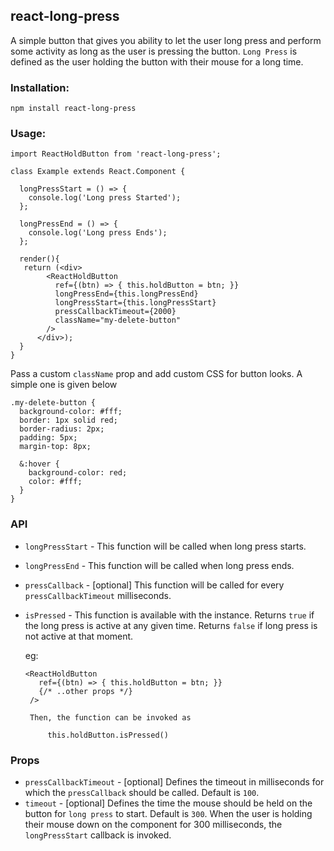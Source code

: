 ## react-long-press
A simple button that gives you ability to let the user long press and perform some activity as long as the user is pressing the button. `Long Press` is defined as the user holding the button with their mouse for a long time.

### Installation:

    npm install react-long-press

    
### Usage:

    import ReactHoldButton from 'react-long-press';

    class Example extends React.Component {
    
      longPressStart = () => {
        console.log('Long press Started');
      };
      
      longPressEnd = () => {
        console.log('Long press Ends');
      };
      
      render(){
       return (<div>
            <ReactHoldButton
              ref={(btn) => { this.holdButton = btn; }}
              longPressEnd={this.longPressEnd}
              longPressStart={this.longPressStart}
              pressCallbackTimeout={2000}
              className="my-delete-button"
            />
          </div>);
      }
    }

Pass a custom `className` prop and add custom CSS for button looks. A simple one is given below

    .my-delete-button {
      background-color: #fff;
      border: 1px solid red;
      border-radius: 2px;
      padding: 5px;
      margin-top: 8px;

      &:hover {
        background-color: red;
        color: #fff;
      }
    }
    

### API

 - `longPressStart` - This function will be called when long press starts.
 - `longPressEnd` - This function will be called when long press ends.
 - `pressCallback` - [optional] This function will be called for every `pressCallbackTimeout` milliseconds.
-  `isPressed` - This function is available with the instance. Returns `true` if the long press is active at any given time. Returns `false` if long press is not active at that moment.
    
    eg:  

       <ReactHoldButton
          ref={(btn) => { this.holdButton = btn; }}
          {/* ..other props */}
        />

        Then, the function can be invoked as 

            this.holdButton.isPressed()

### Props 

- `pressCallbackTimeout` - [optional] Defines the timeout in milliseconds for which the `pressCallback` should be called. Default is `100`. 
- `timeout` - [optional] Defines the time the mouse should be held on the button for `long press` to start. Default is `300`. When the user is holding their mouse down on the component for 300 milliseconds, the `longPressStart` callback is invoked.

